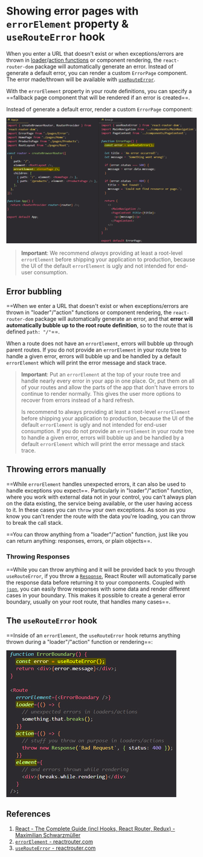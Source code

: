 # Showing error pages with `errorElement` property & `useRouteError` hook

When you enter a URL that doesn't exist or when exceptions/errors are thrown in [loader](https://reactrouter.com/en/main/route/loader)/[action functions](https://reactrouter.com/en/main/route/action) or component rendering, the <code>react-router-dom</code> package will automatically generate an error. Instead of generate a default error, you can render a custom `ErrorPage` component. The error made/thrown will be available with [`useRouteError`](https://reactrouter.com/en/main/hooks/use-route-error).

With the <code>errorElement</code> property in your route definitions, you can specify a ==fallback page component that will be rendered if an error is created==.

Instead of generate a default error, render a custom `ErrorPage` component:

![Showing_error_messages](../../img/Showing_error_messages.jpg)

> **Important**: We recommend *always* providing at least a root-level `errorElement` before shipping your application to production, because the UI of the default `errorElement` is ugly and not intended for end-user consumption.

## Error bubbling

==When we enter a URL that doesn't exist or when exceptions/errors are thrown in "loader"/"action" functions or component rendering, the `react-router-dom` package will automatically generate an error, and that **error will automatically bubble up to the root route definition**, so to the route that is defined `path: "/"`==.

When a route does not have an `errorElement`, errors will bubble up through parent routes. If you do not provide an `errorElement` in your route tree to handle a given error, errors will bubble up and be handled by a default `errorElement` which will print the error message and stack trace.

> **Important**: Put an `errorElement` at the top of your route tree and handle nearly every error in your app in one place. Or, put them on all of your routes and allow the parts of the app that don't have errors to continue to render normally. This gives the user more options to recover from errors instead of a hard refresh.
>
> Is recommend to always providing at least a root-level <code>errorElement</code> before shipping your application to production, because the UI of the default <code>errorElement</code> is ugly and not intended for end-user consumption. If you do not provide an <code>errorElement</code> in your route tree to handle a given error, errors will bubble up and be handled by a default <code>errorElement</code> which will print the error message and stack trace.

##  Throwing errors manually

==While `errorElement` handles unexpected errors, it can also be used to handle exceptions you expect==. Particularly in "loader"/"action" function, where you work with external data not in your control, you can't always plan on the data existing, the service being available, or the user having access to it. In these cases you can `throw` your own exceptions. As soon as you know you can't render the route with the data you're loading, you can throw to break the call stack.

==You can throw anything from a "loader"/"action" function, just like you can return anything: responses, errors, or plain objects==.

### Throwing Responses

==While you can throw anything and it will be provided back to you through `useRouteError`, if you throw a [`Response`](https://developer.mozilla.org/en-US/docs/Web/API/Response), React Router will automatically parse the response data before returning it to your components. Coupled with [`json`](https://reactrouter.com/en/main/fetch/json), you can easily throw responses with some data and render different cases in your boundary. This makes it possible to create a general error boundary, usually on your root route, that handles many cases==.

## The `useRouteError` hook

==Inside of an `errorElement`, the `useRouteError` hook returns anything thrown during a "loader"/"action" function or rendering==:

![useRouteError_hook](../../img/useRouteError_hook.jpg)

## References

1. [React - The Complete Guide (incl Hooks, React Router, Redux) - Maximilian Schwarzmüller](https://www.udemy.com/course/react-the-complete-guide-incl-redux/)
2. [`errorElement` - reactrouter.com](https://reactrouter.com/en/main/route/error-element)
3. [`useRouteError` - reactrouter.com](https://reactrouter.com/en/main/hooks/use-route-error)
